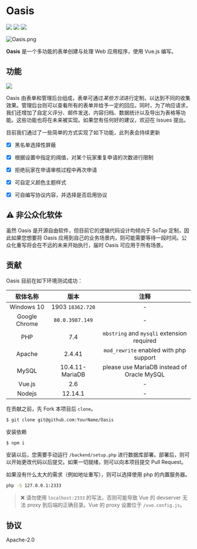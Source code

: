 # Oasis

![](https://img.shields.io/badge/backend-PHP-purple?logo=php)
![](https://img.shields.io/badge/front-Vue.js-brightgreen?logo=vue.js)
![](https://img.shields.io/badge/poweredby-sotapmc-blue)


![Oasis.png](https://i.loli.net/2020/03/23/pBbJlVmMsuNFkcg.png)

**Oasis** 是一个多功能的表单创建与处理 Web 应用程序，使用 Vue.js 编写。

## 功能

![](https://img.shields.io/badge/coverage-20%25-red)

Oasis 由表单和管理后台组成，表单可通过*某些方法*进行定制，以达到不同的收集效果。管理后台则可以查看所有的表单并给予一定的回应。同时，为了响应请求，我们还增加了自定义评分、邮件发送、内容归档、数据统计以及导出为表格等功能。这些功能也将在未来被实现。如果您有任何好的建议，欢迎在 Issues 提出。

目前我们通过了一些简单的方式实现了如下功能，此列表会持续更新

- [x] 黑名单选择性屏蔽
- [x] 根据设置中指定的阈值，对某个玩家重复申请的次数进行限制
- [x] 拒绝玩家在申请审核过程中再次申请
- [x] 可自定义颜色主题样式
- [x] 可自编写协议内容，并选择是否启用协议


## ⚠ 非公众化软体

虽然 Oasis 是开源自由软件，但目前它的逻辑代码设计均倾向于 SoTap 定制，因此如果您想要将 Oasis 应用到自己的业务场景内，则可能需要等待一段时间。公众化重写将会在不远的未来开始执行，届时 Oasis 可应用于所有场景。

## 贡献

Oasis 目前在如下环境测试成功：

|软体名称|版本|注释|
|:-:|:-:|:-:|
|Windows 10|1903 `18362.720`|-|
|Google Chrome|`80.0.3987.149`|-|
|PHP|7.4|`mbstring` and `mysqli` extension required|
|Apache|2.4.41|`mod_rewrite` enabled with php support|
|MySQL|10.4.11-MariaDB|please use MariaDB instead of Oracle MySQL|
|Vue.js|2.6|-|
|Nodejs|12.14.1|-|

在贡献之前，先 Fork 本项目后 `clone`。

```bash
$ git clone git@github.com:YourName/Oasis
```

安装依赖

```bash
$ npm i
```

安装以后，您需要手动运行 `/backend/setup.php` 进行数据库部署。部署后，则可以开始更改代码以后提交。如果一切就绪，则可以向本项目提交 Pull Request。

如果没有什么太大的需求（例如地址重写），则可以选择使用 php 的内置服务器。

```bash
php -S 127.0.0.1:2333
```

> ❌ 请勿使用 `localhost:2333` 的写法，否则可能导致 Vue 的 devserver 无法 proxy 到后端的正确目录。Vue 的 proxy 设置位于 `/vue.config.js`。

## 协议

Apache-2.0
